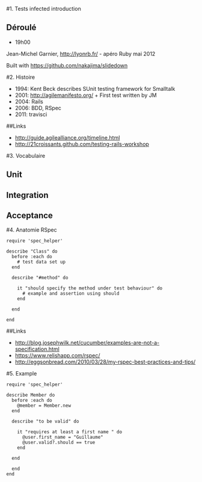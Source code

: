 #1. Tests infected introduction

## Déroulé

* 19h00


Jean-Michel Garnier, <http://lyonrb.fr/> - apéro Ruby mai 2012

Built with <https://github.com/nakajima/slidedown>

#2. Histoire

* 1994: Kent Beck describes SUnit testing framework for Smalltalk
* 2001: <http://agilemanifesto.org/> + First test written by JM
* 2004: Rails
* 2006: BDD, RSpec
* 2011: travisci

##Links

* <http://guide.agilealliance.org/timeline.html>
* <http://21croissants.github.com/testing-rails-workshop>

#3. Vocabulaire

## Unit

## Integration

## Acceptance

#4. Anatomie RSpec

    require 'spec_helper'

    describe "Class" do
      before :each do
        # test data set up
      end

      describe "#method" do

        it "should specify the method under test behaviour" do
          # example and assertion using should
        end

      end

    end

##Links

* <http://blog.josephwilk.net/cucumber/examples-are-not-a-specification.html>
* <https://www.relishapp.com/rspec/>
* <http://eggsonbread.com/2010/03/28/my-rspec-best-practices-and-tips/>

#5. Example

    require 'spec_helper'

    describe Member do
      before :each do
        @member = Member.new
      end

      describe "to be valid" do

        it "requires at least a first name " do
          @user.first_name = "Guillaume"
          @user.valid?.should == true
        end

      end

      end
    end



